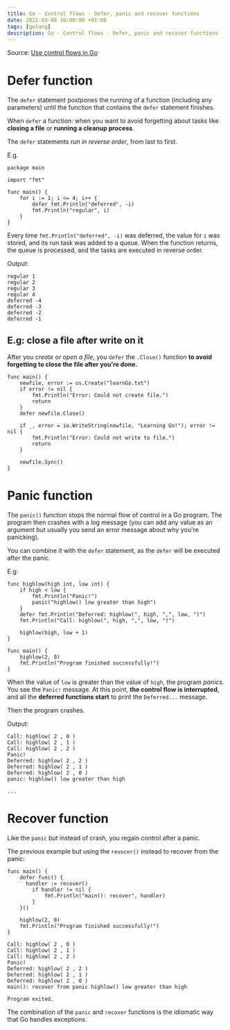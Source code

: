 ```yaml
---
title: Go - Control flows - Defer, panic and recover functions
date: 2022-03-08 10:00:00 +01:00
tags: [golang]
description: Go - Control flows - Defer, panic and recover functions
---
```


Source: [Use control flows in Go](https://docs.microsoft.com/en-us/learn/modules/go-control-flow/)


# Defer function

The `defer` statement postpones the running of a function (including any parameters) until the function that contains the `defer` statement finishes.

When `defer` a function: when you want to avoid forgetting about tasks like **closing a file** or **running a cleanup process**.

The `defer` statements *run in reverse order*, from last to first.

E.g.

```golang
package main

import "fmt"

func main() {
    for i := 1; i <= 4; i++ {
        defer fmt.Println("deferred", -i)
        fmt.Println("regular", i)
    }
}
```

Every time `fmt.Println("deferred", -i)` was deferred, the value for `i` was stored, and its run task was added to a queue.
When the function returns, the queue is processed, and the tasks are executed in reverse order.

Output:
```
regular 1
regular 2
regular 3
regular 4
deferred -4
deferred -3
deferred -2
deferred -1
```

## E.g: close a file after write on it

After you *create or open a file*, you `defer` the `.Close()` function **to avoid forgetting to close the file after you're done.**

```golang
func main() {
    newfile, error := os.Create("learnGo.txt")
    if error != nil {
        fmt.Println("Error: Could not create file.")
        return
    }
    defer newfile.Close()

    if _, error = io.WriteString(newfile, "Learning Go!"); error != nil {
	    fmt.Println("Error: Could not write to file.")
        return
    }

    newfile.Sync()
}
```
# Panic function

The `panic()` function stops the normal flow of control in a Go program. The program then crashes with a log message (you can add any value as an argument but usually you send an error message about why you're panicking).

You can combine it with the `defer` statement, as the `defer` will be executed after the panic.

E.g:

```golang
func highlow(high int, low int) {
    if high < low {
        fmt.Println("Panic!")
        panic("highlow() low greater than high")
    }
    defer fmt.Println("Deferred: highlow(", high, ",", low, ")")
    fmt.Println("Call: highlow(", high, ",", low, ")")

    highlow(high, low + 1)
}

func main() {
    highlow(2, 0)
    fmt.Println("Program finished successfully!")
}
```

When the value of `low` is greater than the value of `high`, the program *panics*. You see the `Panic!` message. At this point, **the control flow is interrupted**, and all the **deferred functions start** to print the `Deferred...` message.

Then the program crashes.

Output:
```
Call: highlow( 2 , 0 )
Call: highlow( 2 , 1 )
Call: highlow( 2 , 2 )
Panic!
Deferred: highlow( 2 , 2 )
Deferred: highlow( 2 , 1 )
Deferred: highlow( 2 , 0 )
panic: highlow() low greater than high

...
```

# Recover function

Like the `panic` but instead of crash, you regain control after a panic.

The previous example but using the `revocer()` instead to recover from the panic:

```golang
func main() {
    defer func() {
	  handler := recover()
        if handler != nil {
            fmt.Println("main(): recover", handler)
        }
    }()

    highlow(2, 0)
    fmt.Println("Program finished successfully!")
}
```

```
Call: highlow( 2 , 0 )
Call: highlow( 2 , 1 )
Call: highlow( 2 , 2 )
Panic!
Deferred: highlow( 2 , 2 )
Deferred: highlow( 2 , 1 )
Deferred: highlow( 2 , 0 )
main(): recover from panic highlow() low greater than high

Program exited.
```

The combination of the `panic` and `recover` functions is the idiomatic way that Go handles exceptions.

